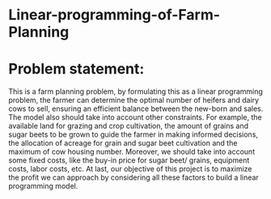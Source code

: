 # Linear-programming-of-Farm-Planning

# Problem statement:
This is a farm planning problem, by formulating this as a linear programming problem, the farmer can determine the optimal number of heifers and dairy cows to sell, ensuring an efficient balance between the new-born and sales. The model also should take into account other constraints. For example, the available land for grazing and crop cultivation, the amount of grains and sugar beets to be grown to guide the farmer in making informed decisions, the allocation of acreage for grain and sugar beet cultivation and the maximum of cow housing number. Moreover, we should take into account some fixed costs, like the buy-in price for sugar beet/ grains, equipment costs, labor costs, etc. At last, our objective of this project is to maximize the profit we can approach by considering all these factors to build a linear programming model.
